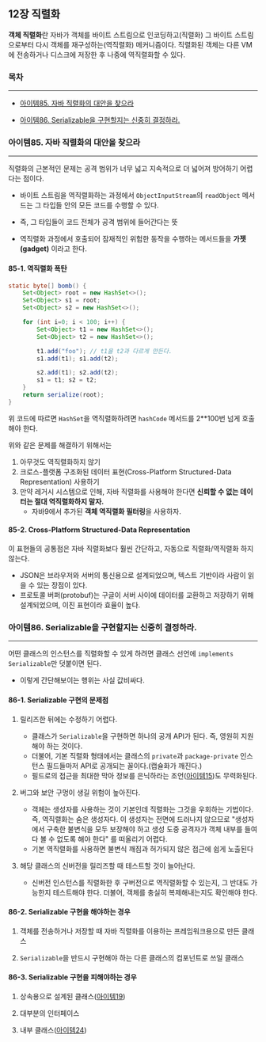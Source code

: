 ## 12장 직렬화

**객체 직렬화**란 자바가 객체를 바이트 스트림으로 인코딩하고(직렬화) 그 바이트 스트림으로부터 다시 객체를 재구성하는(역직렬화) 메커니즘이다. 직렬화된 객체는 다른 VM에 전송하거나 디스크에 저장한 후 나중에 역직렬화할 수 있다.



### 목차

___

- [아이템85. 자바 직렬화의 대안을 찾으라](#아이템85-자바-직렬화의-대안을-찾으라)

- [아이템86. Serializable을 구현할지는 신중히 결정하라.](아이템86-Serializable을-구현할지는-신중히-결정하라.)



### 아이템85. 자바 직렬화의 대안을 찾으라

___

직렬화의 근본적인 문제는 공격 범위가 너무 넓고 지속적으로 더 넓어져 방어하기 어렵다는 점이다.

- 바이트 스트림을 역직렬화하는 과정에서 `ObjectInputStream`의  `readObject` 메서드는 그 타입들 안의 모든 코드를 수행할 수 있다.

- 즉, 그 타입들이 코드 전체가 공격 범위에 들어간다는 뜻

- 역직렬화 과정에서 호출되어 잠재적인 위험한 동작을 수행하는 메서드들을 **가젯(gadget)** 이라고 한다.



#### 85-1. 역직렬화 폭탄

```java
static byte[] bomb() {
    Set<Object> root = new HashSet<>();
    Set<Object> s1 = root;
    Set<Object> s2 = new HashSet<>();

    for (int i=0; i < 100; i++) {
        Set<Object> t1 = new HashSet<>();
        Set<Object> t2 = new HashSet<>();

        t1.add("foo"); // t1을 t2과 다르게 만든다.
        s1.add(t1); s1.add(t2);

        s2.add(t1); s2.add(t2);
        s1 = t1; s2 = t2;
    }
    return serialize(root);
}
```

위 코드에 따르면 `HashSet`을 역직렬화하려면 `hashCode` 메서드를 2**100번 넘게 호출해야 한다.



위와 같은 문제를 해결하기 위해서는

1. 아무것도 역직렬화하지 않기
2. 크로스-플랫폼 구조화된 데이터 표현(Cross-Platform Structured-Data Representation) 사용하기
3. 만약 레거시 시스템으로 인해, 자바 직렬화를 사용해야 한다면 **신뢰할 수 없는 데이터는 절대 역직렬화하지 말자.**
   - 자바9에서 추가된 **객체 역직렬화 필터링**을 사용하자.



#### 85-2. Cross-Platform Structured-Data Representation

이 표현들의 공통점은 자바 직렬화보다 훨씬 간단하고, 자동으로 직렬화/역직렬화 하지 않는다.

-  JSON은 브라우저와 서버의 통신용으로 설계되었으며, 텍스트 기반이라 사람이 읽을 수 있는 장점이 있다.
- 프로토콜 버퍼(protobuf)는 구글이 서버 사이에 데이터를 교환하고 저장하기 위해 설계되었으며, 이진 표현이라 효율이 높다.



### 아이템86. Serializable을 구현할지는 신중히 결정하라.

___

어떤 클래스의 인스턴스를 직렬화할 수 있게 하려면 클래스 선언에 `implements Serializable`만 덧붙이면 된다.

- 이렇게 간단해보이는 행위는 사실 값비싸다.



#### 86-1. Serializable 구현의 문제점

1. 릴리즈한 뒤에는 수정하기 어렵다.
   - 클래스가 `Serializable`을 구현하면 하나의 공개 API가 된다. 즉, 영원히 지원해야 하는 것이다.
   - 더불어, 기본 직렬화 형태에서는 클래스의 `private`과 `package-private` 인스턴스 필드들마저 API로 공개되는 꼴이다.(캡슐화가 깨진다.)
   - 필드로의 접근을 최대한 막아 정보를 은닉하라는 조언([아이템15](https://bottleh.netlify.app/backend/4%EC%9E%A5_%ED%81%B4%EB%9E%98%EC%8A%A4%EC%99%80_%EC%9D%B8%ED%84%B0%ED%8E%98%EC%9D%B4%EC%8A%A4/#%EC%95%84%EC%9D%B4%ED%85%9C15-%ED%81%B4%EB%9E%98%EC%8A%A4%EC%99%80-%EB%A9%A4%EB%B2%84%EC%9D%98-%EC%A0%91%EA%B7%BC-%EA%B6%8C%ED%95%9C%EC%9D%84-%EC%B5%9C%EC%86%8C%ED%99%94%ED%95%98%EB%9D%BC))도 무력화된다.

2. 버그와 보안 구멍이 생길 위험이 높아진다.
   - 객체는 생성자를 사용하는 것이 기본인데 직렬화는 그것을 우회하는 기법이다. 즉, 역직렬화는 숨은 생성자다. 이 생성자는 전면에 드러나지 않으므로 "생성자에서 구축한 불변식을 모두 보장해야 하고 생성 도중 공격자가 객체 내부를 들여다 볼 수 없도록 해야 한다" 를 떠올리기 어렵다.
   - 기본 역직렬화를 사용하면 불변식 깨짐과 허가되지 않은 접근에 쉽게 노출된다
3. 해당 클래스의 신버전을 릴리즈할 때 테스트할 것이 늘어난다.
   - 신버전 인스턴스를 직렬화한 후 구버전으로 역직렬화할 수 있는지, 그 반대도 가능한지 테스트해야 한다. 더불어, 객체를 충실히 복제해내는지도 확인해야 한다.



#### 86-2. Serializable 구현을 해야하는 경우

1. 객체를 전송하거나 저장할 때 자바 직렬화를 이용하는 프레임워크용으로 만든 클래스

2. `Serializable`을 반드시 구현해야 하는 다른 클래스의 컴포넌트로 쓰일 클래스



#### 86-3. Serializable 구현을 피해야하는 경우

1. 상속용으로 설계된 클래스([아이템19](https://bottleh.netlify.app/backend/4%EC%9E%A5_%ED%81%B4%EB%9E%98%EC%8A%A4%EC%99%80_%EC%9D%B8%ED%84%B0%ED%8E%98%EC%9D%B4%EC%8A%A4/#%EC%95%84%EC%9D%B4%ED%85%9C19-%EC%83%81%EC%86%8D%EC%9D%84-%EA%B3%A0%EB%A0%A4%ED%95%B4-%EC%84%A4%EA%B3%84%ED%95%98%EA%B3%A0-%EB%AC%B8%EC%84%9C%ED%99%94%ED%95%98%EB%9D%BC-%EA%B7%B8%EB%9F%AC%EC%A7%80-%EC%95%8A%EC%95%98%EB%8B%A4%EB%A9%B4-%EC%83%81%EC%86%8D%EC%9D%84-%EA%B8%88%EC%A7%80%ED%95%98%EB%9D%BC))
2. 대부분의 인터페이스

3. 내부 클래스([아이템24](https://bottleh.netlify.app/backend/4%EC%9E%A5_%ED%81%B4%EB%9E%98%EC%8A%A4%EC%99%80_%EC%9D%B8%ED%84%B0%ED%8E%98%EC%9D%B4%EC%8A%A4/#%EC%95%84%EC%9D%B4%ED%85%9C24-%EB%A9%A4%EB%B2%84-%ED%81%B4%EB%9E%98%EC%8A%A4%EB%8A%94-%EB%90%98%EB%8F%84%EB%A1%9D-static%EC%9C%BC%EB%A1%9C-%EB%A7%8C%EB%93%A4%EB%9D%BC))

